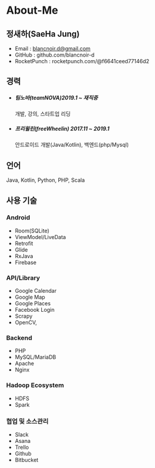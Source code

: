 # About-Me
## 정새하(SaeHa Jung)
- Email : blancnoir.d@gmail.com
- GitHub : github.com/blancnoir-d
- RocketPunch : rocketpunch.com/@f6641ceed77146d2



## 경력 
- ##### 팀노바(teamNOVA)2019.1 ~ 재직중 
  개발, 강의, 스타트업 리딩 

  

- ##### 프리윌린(freeWheelin) 2017.11 ~ 2019.1
  안드로이드 개발(Java/Kotlin), 백엔드(php/Mysql)



## 언어

Java, Kotlin, Python, PHP, Scala



## 사용 기술 

### Android
- Room(SQLite)
- ViewModel/LiveData
- Retrofit
- Glide
- RxJava
- Firebase



### API/Library

- Google Calendar
- Google Map
- Google Places
- Facebook Login
- Scrapy
- OpenCV,



### Backend

- PHP
- MySQL/MariaDB
- Apache
- Nginx



### Hadoop Ecosystem

- HDFS
- Spark



### 협업 및 소스관리

- Slack
- Asana
- Trello
- Github
- Bitbucket

